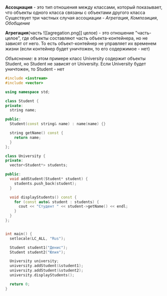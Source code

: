**Ассоциация** - это тип отношения между классами, который показывает, что объекты одного класса связаны с объектами другого класса
Существует три частных случая ассоциации - *Агрегация*, *Композиция*, *Обобщение*

**Агрегация**(часть ![[agregation.png]] целое) - это отношение "часть-целое", где объекты составляют часть объекта-контейнера, но не зависят от него. То есть объект-контейнер не управляет их временем жизни (если контейнер будет уничтожен, то его содержимое - нет)

*Объяснение:* в этом примере класс University содержит объекты Student, но Student не зависят от University. Если University будет уничтожен, то Student - нет
```cpp
#include <iostream>
#include <vector>

using namespace std;

class Student {
private:
  string name;

public:
  Student(const string& name) : name(name) {}

  string getName() const {
    return name;
  }
};

class University {
private:
  vector<Student*> students;

public:
  void addStudent(Student* student) {
    students.push_back(student);
  }

  void displayStudents() const {
    for (const auto& student : students) {
      cout << "Студент " << student->getName() << endl;
    }
  }
};


int main() {
  setlocale(LC_ALL, "Rus");

  Student student1("Денис");
  Student student2("Юлия");

  University university;
  university.addStudent(&student1);
  university.addStudent(&student2);
  university.displayStudents();

  return 0;
}
```